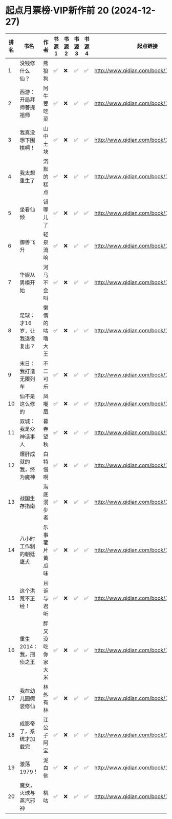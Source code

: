 # 起点月票榜·VIP新作前 20 (2024-12-27)
| 排名 | 书名 | 作者 | 书源 1 | 书源 2 | 书源 3 | 书源 4 | 起点链接 |
| ---- | ---- | ---- | ---- | ---- | ---- | ---- | ---- |
| 1 | 没钱修什么仙？ | 熊狼狗 | ✅ |❌ |✅ |✅ | http://www.qidian.com/book/1042256511/ |
| 2 | 西游：开局拜师菩提祖师 | 阿牛要吃菜 | ✅ |❌ |✅ |✅ | http://www.qidian.com/book/1042280446/ |
| 3 | 我真没想下围棋啊！ | 山中土块 | ✅ |❌ |✅ |✅ | http://www.qidian.com/book/1042172590/ |
| 4 | 我太想重生了 | 沉默的糕点 | ✅ |❌ |✅ |✅ | http://www.qidian.com/book/1042350367/ |
| 5 | 坐看仙倾 | 错哪儿了 | ✅ |❌ |✅ |✅ | http://www.qidian.com/book/1042444808/ |
| 6 | 御兽飞升 | 轻泉流响 | ✅ |❌ |✅ |✅ | http://www.qidian.com/book/1041955936/ |
| 7 | 华娱从男模开始 | 河马不会叫 | ✅ |❌ |✅ |✅ | http://www.qidian.com/book/1042471645/ |
| 8 | 足球：才16岁，让我退役复出？ | 懒惰的咕噜大王 | ✅ |❌ |✅ |✅ | http://www.qidian.com/book/1042436604/ |
| 9 | 末日：我打造无限列车 | 不二可乐 | ✅ |❌ |✅ |✅ | http://www.qidian.com/book/1042256884/ |
| 10 | 仙不是这么修的 | 凤嘲凰 | ✅ |❌ |✅ |✅ | http://www.qidian.com/book/1042434597/ |
| 11 | 双城：我是众神话事人 | 暮春望秋 | ✅ |❌ |✅ |✅ | http://www.qidian.com/book/1042245061/ |
| 12 | 爆肝成就的我，终为魔神 | 白特慢啊 | ✅ |❌ |✅ |✅ | http://www.qidian.com/book/1042393534/ |
| 13 | 战国生存指南 | 海底漫步者 | ✅ |❌ |✅ |✅ | http://www.qidian.com/book/1042389383/ |
| 14 | 八小时工作制的朝廷鹰犬 | 乐事薯片黄瓜味 | ✅ |❌ |✅ |✅ | http://www.qidian.com/book/1042428486/ |
| 15 | 这个洪荒不正经！ | 且诉与君听 | ✅ |❌ |✅ |✅ | http://www.qidian.com/book/1037627221/ |
| 16 | 重生2014：我，刑侦之王 | 胖又没吃你家大米 | ✅ |❌ |✅ |✅ | http://www.qidian.com/book/1042259403/ |
| 17 | 我在幼儿园假装修仙 | 林外有林 | ✅ |❌ |✅ |✅ | http://www.qidian.com/book/1042316109/ |
| 18 | 成影帝了，系统才加载完 | 江公子阿宝 | ✅ |❌ |✅ |✅ | http://www.qidian.com/book/1042248440/ |
| 19 | 激荡1979！ | 泥白佛 | ✅ |❌ |✅ |✅ | http://www.qidian.com/book/1042561588/ |
| 20 | 魔女，火球与蒸汽邪神 | 桃咕 | ✅ |❌ |✅ |✅ | http://www.qidian.com/book/1042397138/ |

